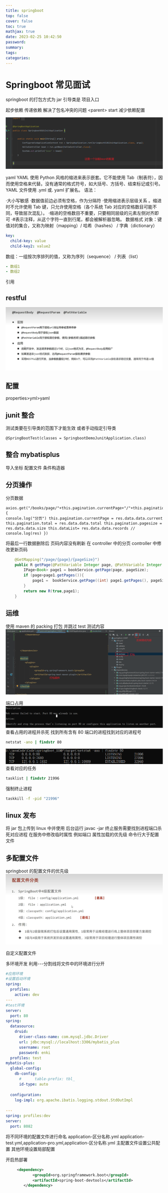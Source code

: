 ```yaml
---
title: springboot
top: false
cover: false
toc: true
mathjax: true
date: 2023-02-25 10:42:50
password:
summary:
tags:
categories:
---
```


# Springboot 常见面试

springboot 的打包方式为 jar
引导类是 项目入口

起步依赖 传递依赖 解决了包名冲突的问题 \<parent>
start 减少依赖配置

![asset_img](springboot/2023-02-25-22-13-46.png)

yaml
YAML 使用 Python 风格的缩进来表示嵌套。它不能使用 Tab（制表符），因而使用空格来代替。没有通常的格式符号，如大括号、方括号、结束标记或引号。YAML 文件使用 .yml 或. yaml 扩展名。
语法：

·大小写敏感
·数据值前边必须有空格，作为分隔符
·使用缩进表示层级关系
。缩进时不允许使用 Tab 键，只允许使用空格（各个系统 Tab 对应的空格数目可能不同，导致层次混乱）。
·缩进的空格数目不重要，只要相同层级的元素左侧对齐即可
·#表示注释，从这个字符一直到行尾，都会被解析器忽略。
数据格式
对象：键值对的集合，又称为映射（mapping）/ 哈希（hashes） / 字典（dictionary）

```yaml
key:
  child-key: value
  child-key2: value2
```

数组：一组按次序排列的值，又称为序列（sequence） / 列表（list）

```yaml
- 数组1
- 数组2
```

引用

## restful

![asset_img](springboot/2023-02-26-15-28-08.png)

## 配置

properties>yml>yaml

## junit 整合

测试类要在引导类的范围下才能生效 或者手动指定引导类

```
@SpringBootTest(classes = SpringbootDemoJunitApplication.class)
```

## 整合 mybatisplus

导入坐标
配置文件
条件构造器

## 分页操作

分页数据

```vue
axios.get("/books/page/"+this.pagination.currentPage+"/"+this.pagination.pageSize,).then((res)=>{
console.log("分页") this.pagination.currentPage = res.data.data.current
this.pagination.total = res.data.data.total this.pagination.pagesize =
res.data.data.size this.dataList= res.data.data.records // console.log(res) })
```

将最后一行数据删除后 页码内容没有刷新
在 controller 中的分页 controller 中修改更新页码

```java
    @GetMapping("/page/{page}/{pageSize}")
    public R getPage(@PathVariable Integer page, @PathVariable Integer pageSize){
        IPage<Book> page1 = bookService.getPage(page, pageSize);
        if (page>page1.getPages()){
            page1 =  bookService.getPage((int) page1.getPages(), pageSize);
        }
        return new R(true,page1);
    }

```

## 运维

使用 maven 的 packing 打包 并跳过 test 测试内容
![asset_img](springboot/2023-03-01-13-07-13.png)

端口占用
![asset_img](springboot/2023-03-01-13-17-15.png)
查看占用的进程并杀死
找到所有含有 80 端口的进程找到对应的进程号

```cmd
netstat -ano | findstr 80
```

![asset_img](springboot/2023-03-01-13-17-49.png)
查看对应的任务

```cmd
tasklist | findstr 21996

```

强制终止进程

```cmd
taskkill -f -pid "21996"

```

## linux 发布

将 jar 包上传到 linux 中并使用 后台运行 javac -jar
终止服务需要找到进程端口杀死对应进程
在服务中修改临时属性 例如端口
属性加载的优先级 命令行大于配置文件

## 多配置文件

springboot 的配置文件的优先级
![asset_img](springboot/2023-03-01-14-00-05.png)

自定义配置文件

多环境开发
利用---分割线将文件中的环境进行分开

```yml
#应用环境
#设置启动环境
spring:
  profiles:
    active: dev
---
#test环境
server:
  port: 80
spring:
  datasource:
    druid:
      driver-class-name: com.mysql.jdbc.Driver
      url: jdbc:mysql://localhost:3306/mybatis_plus
      username: root
      password: enki
  profiles: test
mybatis-plus:
  global-config:
    db-config:
      #      table-prefix: tbl_
      id-type: auto

  configuration:
    log-impl: org.apache.ibatis.logging.stdout.StdOutImpl

---
spring: profiles:dev
server:
  port: 8082
```

将不同环境的配置文件进行命名 application-区分名称.yml
application-test.yml,application-pro.yml,application-区分名称.yml
主配置文件设置公共配置
其他环境设置局部配置

开启热部署

```xml
     <dependency>
            <groupId>org.springframework.boot</groupId>
            <artifactId>spring-boot-devtools</artifactId>
        </dependency>
```

